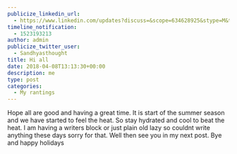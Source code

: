 ```yaml
---
publicize_linkedin_url:
  - https://www.linkedin.com/updates?discuss=&scope=634628925&stype=M&topic=6388735395416334336&type=U&a=qYBP
timeline_notification:
  - 1523193213
author: admin
publicize_twitter_user:
  - Sandhyasthought
title: Hi all
date: 2018-04-08T13:13:30+00:00
description: me
type: post
categories:
  - My rantings
---
```

Hope all are good and having a great time. It is start of the summer season and we have started to feel the heat. So stay hydrated and cool to beat the heat. I am having a writers block or just plain old lazy so couldnt write anything these days sorry for that. Well then see you in my next post. Bye and happy holidays